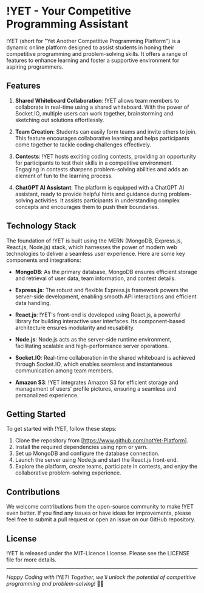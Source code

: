 # !YET - Your Competitive Programming Assistant

!YET (short for "Yet Another Competitive Programming Platform") is a dynamic online platform designed to assist students in honing their competitive programming and problem-solving skills. It offers a range of features to enhance learning and foster a supportive environment for aspiring programmers.

## Features

1. **Shared Whiteboard Collaboration**: !YET allows team members to collaborate in real-time using a shared whiteboard. With the power of Socket.IO, multiple users can work together, brainstorming and sketching out solutions effortlessly.

2. **Team Creation**: Students can easily form teams and invite others to join. This feature encourages collaborative learning and helps participants come together to tackle coding challenges effectively.

3. **Contests**: !YET hosts exciting coding contests, providing an opportunity for participants to test their skills in a competitive environment. Engaging in contests sharpens problem-solving abilities and adds an element of fun to the learning process.

4. **ChatGPT AI Assistant**: The platform is equipped with a ChatGPT AI assistant, ready to provide helpful hints and guidance during problem-solving activities. It assists participants in understanding complex concepts and encourages them to push their boundaries.

## Technology Stack

The foundation of !YET is built using the MERN (MongoDB, Express.js, React.js, Node.js) stack, which harnesses the power of modern web technologies to deliver a seamless user experience. Here are some key components and integrations:

- **MongoDB**: As the primary database, MongoDB ensures efficient storage and retrieval of user data, team information, and contest details.

- **Express.js**: The robust and flexible Express.js framework powers the server-side development, enabling smooth API interactions and efficient data handling.

- **React.js**: !YET's front-end is developed using React.js, a powerful library for building interactive user interfaces. Its component-based architecture ensures modularity and reusability.

- **Node.js**: Node.js acts as the server-side runtime environment, facilitating scalable and high-performance server operations.

- **Socket.IO**: Real-time collaboration in the shared whiteboard is achieved through Socket.IO, which enables seamless and instantaneous communication among team members.

- **Amazon S3**: !YET integrates Amazon S3 for efficient storage and management of users' profile pictures, ensuring a seamless and personalized experience.

## Getting Started

To get started with !YET, follow these steps:

1. Clone the repository from [https://www.github.com/notYet-Platform].
2. Install the required dependencies using npm or yarn.
3. Set up MongoDB and configure the database connection.
4. Launch the server using Node.js and start the React.js front-end.
5. Explore the platform, create teams, participate in contests, and enjoy the collaborative problem-solving experience.

## Contributions

We welcome contributions from the open-source community to make !YET even better. If you find any issues or have ideas for improvements, please feel free to submit a pull request or open an issue on our GitHub repository.

## License

!YET is released under the MIT-Licence License. Please see the LICENSE file for more details.

---

*Happy Coding with !YET! Together, we'll unlock the potential of competitive programming and problem-solving!* 🚀🌟